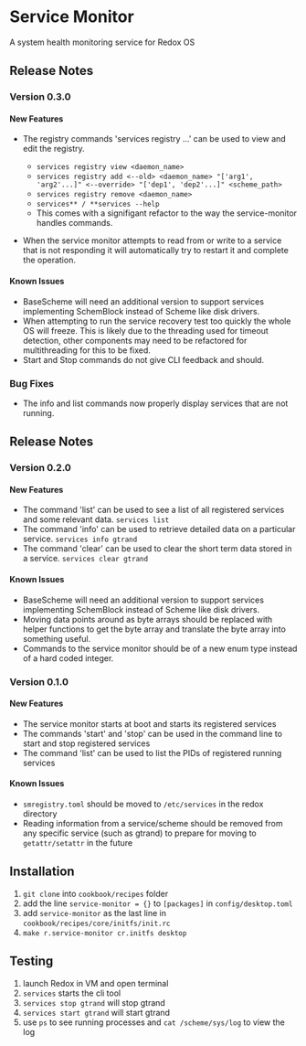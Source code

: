 # Service Monitor
A system health monitoring service for Redox OS

## Release Notes
### Version 0.3.0

#### New Features
* The registry commands 'services registry ...' can be used to view and edit the registry.
    - `services registry view <daemon_name>`
    - `services registry add <--old> <daemon_name> "['arg1', 'arg2'...]" <--override> "['dep1', 'dep2'...]" <scheme_path>`
    - `services registry remove <daemon_name>`
    - `services** / **services --help`
    - This comes with a signifigant refactor to the way the service-monitor handles commands.

* When the service monitor attempts to read from or write to a service that is not responding it will automatically try to restart it and complete the operation.

#### Known Issues
* BaseScheme will need an additional version to support services implementing SchemBlock instead of Scheme like disk drivers.
* When attempting to run the service recovery test too quickly the whole OS will freeze. This is likely due to the threading used for timeout detection, other components may need to be refactored for multithreading for this to be fixed.
* Start and Stop commands do not give CLI feedback and should.

### Bug Fixes
* The info and list commands now properly display services that are not running.

## Release Notes
### Version 0.2.0

#### New Features
* The command 'list' can be used to see a list of all registered services and some relevant data.
`services list`
* The command 'info' can be used to retrieve detailed data on a particular service.
`services info gtrand`
* The command 'clear' can be used to clear the short term data stored in a service.
`services clear gtrand`

#### Known Issues
* BaseScheme will need an additional version to support services implementing SchemBlock instead of Scheme like disk drivers.
* Moving data points around as byte arrays should be replaced with helper functions to get the byte array and translate the byte array into something useful.
* Commands to the service monitor should be of a new enum type instead of a hard coded integer.

### Version 0.1.0

#### New Features
* The service monitor starts at boot and starts its registered services
* The commands 'start' and 'stop' can be used in the command line to start and stop registered services
* The command 'list' can be used to list the PIDs of registered running services

#### Known Issues
* `smregistry.toml` should be moved to `/etc/services` in the redox directory
* Reading information from a service/scheme should be removed from any specific service (such as gtrand) to prepare for moving to `getattr/setattr` in the future


## Installation
1. `git clone` into `cookbook/recipes` folder
2. add the line `service-monitor = {}` to `[packages]` in `config/desktop.toml`
3. add `service-monitor` as the last line in `cookbook/recipes/core/initfs/init.rc` 
4. `make r.service-monitor cr.initfs desktop`

## Testing
1. launch Redox in VM and open terminal
2. `services` starts the cli tool
3. `services stop gtrand` will stop gtrand
4. `services start gtrand` will start gtrand
5. use `ps` to see running processes and `cat /scheme/sys/log` to view the log
